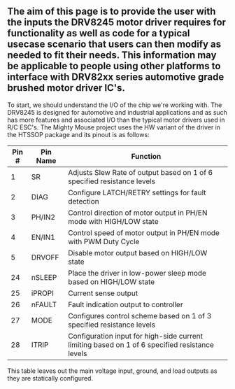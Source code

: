 The aim of this page is to provide the user with the inputs the DRV8245 motor driver requires for functionality as well as code for a typical usecase scenario that users can then modify as needed to fit their needs. This information may be applicable to people using other platforms to interface with DRV82xx series automotive grade brushed motor driver IC's. 
---

To start, we should understand the I/O of the chip we're working with. The DRV8245 is designed for automotive and industrial applications and as such has more features and associated I/O than the typical motor drivers used in R/C ESC's. The Mighty Mouse project uses the HW variant of the driver in the HTSSOP package and its pinout is as follows:

| Pin # | Pin Name | Function | 
|-------|----------|----------|
|   1   |    SR    | Adjusts Slew Rate of output based on 1 of 6 specified resistance levels|
|   2   | DIAG     | Configure LATCH/RETRY settings for fault detection |
|   3   | PH/IN2   | Control direction of motor output in PH/EN mode with HIGH/LOW state |
|   4   | EN/IN1   | Control speed of motor output in PH/EN mode with PWM Duty Cycle |
|   5   | DRVOFF   | Disable motor output based on HIGH/LOW state |
|   24  | nSLEEP   | Place the driver in low-power sleep mode based on HIGH/LOW state |
|   25  | iPROPI   | Current sense output |
|   26  | nFAULT   | Fault indication output to controller |
|   27  | MODE     | Configures control scheme based on 1 of 3 specified resistance levels |
|   28  | ITRIP    | Configuration input for high-side current limiting based on 1 of 6 specified resistance levels |


This table leaves out the main voltage input, ground, and load outputs as they are statically configured. 